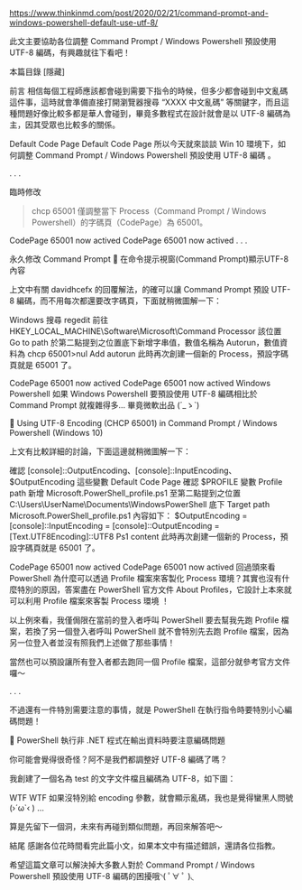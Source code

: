 ﻿https://www.thinkinmd.com/post/2020/02/21/command-prompt-and-windows-powershell-default-use-utf-8/

此文主要協助各位調整 Command Prompt / Windows Powershell 預設使用 UTF-8 編碼，有興趣就往下看吧！

本篇目錄 [隱藏]

前言
相信每個工程師應該都會碰到需要下指令的時候，但多少都會碰到中文亂碼這件事，這時就會準備直接打開瀏覽器搜尋 “XXXX 中文亂碼” 等關鍵字，而且這種問題好像比較多都是華人會碰到，畢竟多數程式在設計就會是以 UTF-8 編碼為主，因其受眾也比較多的關係。

Default Code Page
Default Code Page
所以今天就來談談 Win 10 環境下，如何調整 Command Prompt / Windows Powershell 預設使用 UTF-8 編碼 。

. . .

臨時修改
> chcp 65001
僅調整當下 Process（Command Prompt / Windows Powershell）的字碼頁（CodePage）為 65001。

CodePage 65001 now actived
CodePage 65001 now actived
. . .

永久修改
Command Prompt
💭 在命令提示視窗(Command Prompt)顯示UTF-8內容

上文中有關 davidhcefx 的回覆解法，的確可以讓 Command Prompt 預設 UTF-8 編碼，而不用每次都還要改字碼頁，下面就稍微圖解一下：

Windows 搜尋 regedit
前往 HKEY_LOCAL_MACHINE\Software\Microsoft\Command Processor 該位置
Go to path
於第二點提到之位置底下新增字串值，數值名稱為 Autorun，數值資料為 chcp 65001>nul
Add autorun
此時再次創建一個新的 Process，預設字碼頁就是 65001 了。

CodePage 65001 now actived
CodePage 65001 now actived
Windows Powershell
如果 Windows Powershell 要預設使用 UTF-8 編碼相比於 Command Prompt 就複雜得多… 畢竟微軟出品 (´_ゝ`)

💭 Using UTF-8 Encoding (CHCP 65001) in Command Prompt / Windows Powershell (Windows 10)

上文有比較詳細的討論，下面這邊就稍微圖解一下：

確認 [console]::OutputEncoding、[console]::InputEncoding、$OutputEncoding 這些變數
Default Code Page
確認 $PROFILE 變數
Profile path
新增 Microsoft.PowerShell_profile.ps1 至第二點提到之位置 C:\Users\UserName\Documents\WindowsPowerShell 底下
Target path
Microsoft.PowerShell_profile.ps1 內容如下：
$OutputEncoding = [console]::InputEncoding = [console]::OutputEncoding = [Text.UTF8Encoding]::UTF8
Ps1 content
此時再次創建一個新的 Process，預設字碼頁就是 65001 了。

CodePage 65001 now actived
CodePage 65001 now actived
回過頭來看 PowerShell 為什麼可以透過 Profile 檔案來客製化 Process 環境？其實也沒有什麼特別的原因，答案盡在 PowerShell 官方文件 About Profiles，它設計上本來就可以利用 Profile 檔案來客製 Process 環境 ！

以上例來看，我僅侷限在當前的登入者呼叫 PowerShell 要去幫我先跑 Profile 檔案，若換了另一個登入者呼叫 PowerShell 就不會特別先去跑 Profile 檔案，因為另一位登入者並沒有照我們上述做了那些事情！

當然也可以預設讓所有登入者都去跑同一個 Profile 檔案，這部分就參考官方文件囉～

. . .

不過還有一件特別需要注意的事情，就是 PowerShell 在執行指令時要特別小心編碼問題！

💭 PowerShell 執行非 .NET 程式在輸出資料時要注意編碼問題

你可能會覺得很奇怪？阿不是我們都調整好 UTF-8 編碼了嗎？

我創建了一個名為 test 的文字文件檔且編碼為 UTF-8，如下圖：

WTF
WTF
如果沒特別給 encoding 參數，就會顯示亂碼，我也是覺得蠻黑人問號 (›´ω`‹ ) …

算是先留下一個洞，未來有再碰到類似問題，再回來解答吧～

結尾
感謝各位花時間看完此篇小文，如果本文中有描述錯誤，還請各位指教。

希望這篇文章可以解決掉大多數人對於 Command Prompt / Windows Powershell 預設使用 UTF-8 編碼的困擾哦◝( ﾟ∀ ﾟ )◟